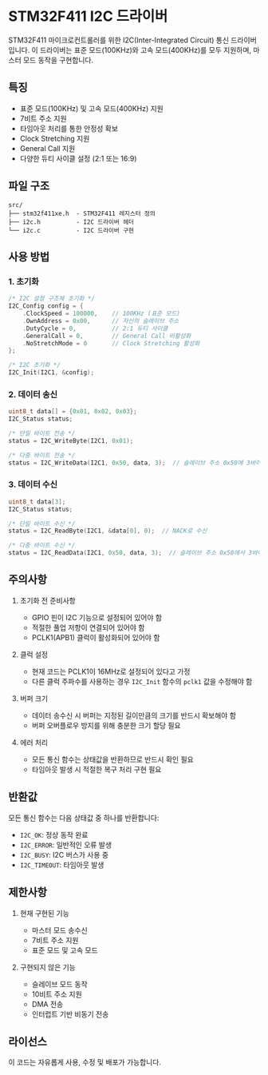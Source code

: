 # STM32F411 I2C 드라이버

STM32F411 마이크로컨트롤러를 위한 I2C(Inter-Integrated Circuit) 통신 드라이버입니다. 이 드라이버는 표준 모드(100KHz)와 고속 모드(400KHz)를 모두 지원하며, 마스터 모드 동작을 구현합니다.

## 특징

- 표준 모드(100KHz) 및 고속 모드(400KHz) 지원
- 7비트 주소 지원
- 타임아웃 처리를 통한 안정성 확보
- Clock Stretching 지원
- General Call 지원
- 다양한 듀티 사이클 설정 (2:1 또는 16:9)

## 파일 구조

```
src/
├── stm32f411xe.h  - STM32F411 레지스터 정의
├── i2c.h          - I2C 드라이버 헤더
└── i2c.c          - I2C 드라이버 구현
```

## 사용 방법

### 1. 초기화

```c
/* I2C 설정 구조체 초기화 */
I2C_Config config = {
    .ClockSpeed = 100000,    // 100KHz (표준 모드)
    .OwnAddress = 0x00,      // 자신의 슬레이브 주소
    .DutyCycle = 0,          // 2:1 듀티 사이클
    .GeneralCall = 0,        // General Call 비활성화
    .NoStretchMode = 0       // Clock Stretching 활성화
};

/* I2C 초기화 */
I2C_Init(I2C1, &config);
```

### 2. 데이터 송신

```c
uint8_t data[] = {0x01, 0x02, 0x03};
I2C_Status status;

/* 단일 바이트 전송 */
status = I2C_WriteByte(I2C1, 0x01);

/* 다중 바이트 전송 */
status = I2C_WriteData(I2C1, 0x50, data, 3);  // 슬레이브 주소 0x50에 3바이트 전송
```

### 3. 데이터 수신

```c
uint8_t data[3];
I2C_Status status;

/* 단일 바이트 수신 */
status = I2C_ReadByte(I2C1, &data[0], 0);  // NACK로 수신

/* 다중 바이트 수신 */
status = I2C_ReadData(I2C1, 0x50, data, 3);  // 슬레이브 주소 0x50에서 3바이트 수신
```

## 주의사항

1. 초기화 전 준비사항

   - GPIO 핀이 I2C 기능으로 설정되어 있어야 함
   - 적절한 풀업 저항이 연결되어 있어야 함
   - PCLK1(APB1) 클럭이 활성화되어 있어야 함

2. 클럭 설정

   - 현재 코드는 PCLK1이 16MHz로 설정되어 있다고 가정
   - 다른 클럭 주파수를 사용하는 경우 `I2C_Init` 함수의 `pclk1` 값을 수정해야 함

3. 버퍼 크기

   - 데이터 송수신 시 버퍼는 지정된 길이만큼의 크기를 반드시 확보해야 함
   - 버퍼 오버플로우 방지를 위해 충분한 크기 할당 필요

4. 에러 처리
   - 모든 통신 함수는 상태값을 반환하므로 반드시 확인 필요
   - 타임아웃 발생 시 적절한 복구 처리 구현 필요

## 반환값

모든 통신 함수는 다음 상태값 중 하나를 반환합니다:

- `I2C_OK`: 정상 동작 완료
- `I2C_ERROR`: 일반적인 오류 발생
- `I2C_BUSY`: I2C 버스가 사용 중
- `I2C_TIMEOUT`: 타임아웃 발생

## 제한사항

1. 현재 구현된 기능

   - 마스터 모드 송수신
   - 7비트 주소 지원
   - 표준 모드 및 고속 모드

2. 구현되지 않은 기능
   - 슬레이브 모드 동작
   - 10비트 주소 지원
   - DMA 전송
   - 인터럽트 기반 비동기 전송

## 라이선스

이 코드는 자유롭게 사용, 수정 및 배포가 가능합니다.

